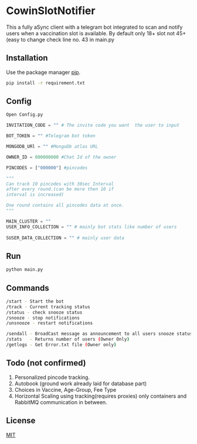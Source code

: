

# CowinSlotNotifier

This a fully aSync client with a telegram bot integrated
to scan and notify users when a vaccination slot is available.
By default only 18+ slot not 45+ (easy to change check line no. 43 in main.py
## Installation

Use the package manager [pip](https://pip.pypa.io/en/stable/).

```bash
pip install -r requirement.txt
```

## Config

```python
Open Config.py

INVITATION_CODE = "" # The invite code you want  ​the user to input

BOT_TOKEN = "" #Telegram bot token

MONGODB_URl = "" #MongoDb atlas URL

OWNER_ID = 000000000 #Chat Id of the owner

PINCODES = ["000000"] #pincodes 

"""
Can track 10 pincodes with 30sec Interval 
after every round.(can be more then 10 if
interval is increased)

One round contains all pincodes data at once.
"""

MAIN_CLUSTER = "" 
USER_INFO_COLLECTION = "" # mainly bot stats like number of users 
                      ​
SUSER_DATA_COLLECTION = "" # mainly user data  
```
## Run

```python
python main.py
```

## Commands
```bash
/start - Start the bot
/track - Current tracking status
/status - check snooze status
/snooze - stop notifications
/unsnooze - restart notifications

/sendall - BroadCast message as announcement to all users snooze status does not matter(Owner Only)
/stats   - Returns number of users (Owner Only)
/getlogs - Get Error.txt file (Owner only)

```



## Todo (not confirmed)
1. Personalized pincode tracking.
2. Autobook (ground work already laid for database part)
3. Choices in Vaccine, Age-Group, Fee Type
4. Horizontal Scaling using tracking(requires proxies) only containers 
   and RabbitMQ communication in between.

## License
[MIT](https://choosealicense.com/licenses/mit/)
